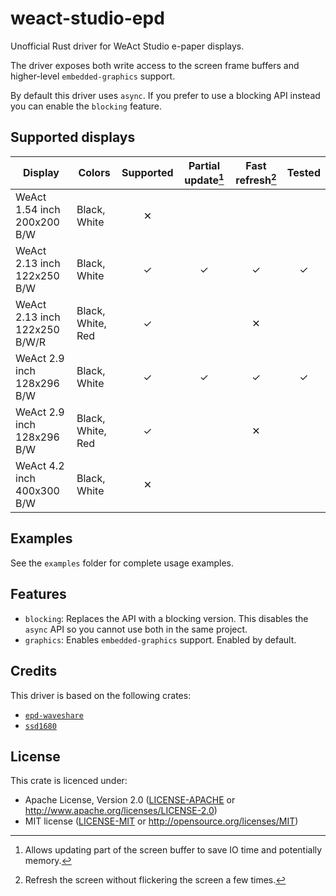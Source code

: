 # weact-studio-epd

Unofficial Rust driver for WeAct Studio e-paper displays.

The driver exposes both write access to the screen frame buffers and higher-level `embedded-graphics` support.

By default this driver uses `async`. If you prefer to use a blocking API instead you can enable the `blocking` feature.

## Supported displays

| Display | Colors | Supported | Partial update[^1] | Fast refresh[^2] | Tested |
|---|---|:---:|:---:|:---:|:---:|
| WeAct 1.54 inch 200x200 B/W | Black, White | ✕ |  |  |  |
| WeAct 2.13 inch 122x250 B/W | Black, White | ✓ | ✓ | ✓ | ✓ |
| WeAct 2.13 inch 122x250 B/W/R | Black, White, Red | ✓ |  | ✕ |  |
| WeAct 2.9 inch 128x296 B/W | Black, White | ✓ | ✓ | ✓ | ✓ |
| WeAct 2.9 inch 128x296 B/W | Black, White, Red | ✓ |  | ✕ |  |
| WeAct 4.2 inch 400x300 B/W | Black, White | ✕ |  |  |  |

[^1]: Allows updating part of the screen buffer to save IO time and potentially memory.

[^2]: Refresh the screen without flickering the screen a few times.

## Examples

See the `examples` folder for complete usage examples.

## Features

- `blocking`: Replaces the API with a blocking version. This disables the `async` API so you cannot use both in the same project.
- `graphics`: Enables `embedded-graphics` support. Enabled by default.

## Credits

This driver is based on the following crates:

- [`epd-waveshare`](https://crates.io/crates/epd-waveshare)
- [`ssd1680`](https://crates.io/crates/ssd1680)

## License

This crate is licenced under:

- Apache License, Version 2.0 ([LICENSE-APACHE](LICENSE-APACHE) or <http://www.apache.org/licenses/LICENSE-2.0>)
- MIT license ([LICENSE-MIT](LICENSE-MIT) or <http://opensource.org/licenses/MIT>)
